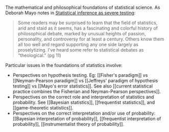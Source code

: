 
The mathematical and philosophical foundations of statistical science. As Deborah Mayo notes in [Statistical inference as severe testing](https://www.cambridge.org/core/books/statistical-inference-as-severe-testing/D9DF409EF568090F3F60407FF2B973B2): 

> Some readers may be surprised to learn that the field of statistics, arid and staid as it seems, has a fascinating and colorful history of philosophical debate, marked by unusual heights of passion, personality, and controversy for at least a century. Others know them all too well and regard supporting any one side largely as proselytizing. I’ve heard some refer to statistical debates as “theological.” (pg 11)

Particular issues in the foundations of statistics involve:  

- Perspectives on hypothesis testing. Eg: [[Fisher's paradigm]] vs [[Neyman-Pearson paradigm]] vs [[Jeffreys' paradigm of hypothesis testing]] vs [[Mayo's error statistics]]. See also [[current statistical practice combines the Fisherian and Neyman-Pearson perspectives]]. 
- Perspectives on the correct role and interpretation of statistics and probability. See [[Bayesian statistics]], [[frequentist statistics]], and [[game-theoretic statistics]]. 
- Perspectives on the correct interpretation and/or use of probability:  [[Bayesian interpretation of probability]], [[frequentist interpretation of probability]], [[instrumentalist theory of probability]]. 